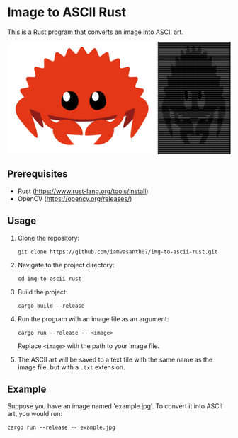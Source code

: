 
# Image to ASCII Rust

This is a Rust program that converts an image into ASCII art.

![alt text](https://github.com/iamvasanth07/img-to-ascii-rust/blob/8d7cb8098b6e60f6ce08591c055ea82e942399c8/images/RustASCII.jpg)

## Prerequisites

- Rust (https://www.rust-lang.org/tools/install)
- OpenCV (https://opencv.org/releases/)

## Usage

1. Clone the repository:

    ```shell
    git clone https://github.com/iamvasanth07/img-to-ascii-rust.git
    ```

2. Navigate to the project directory:

    ```shell
    cd img-to-ascii-rust
    ```

3. Build the project:

    ```shell
    cargo build --release
    ```

4. Run the program with an image file as an argument:

    ```shell
    cargo run --release -- <image>
    ```

    Replace `<image>` with the path to your image file.

5. The ASCII art will be saved to a text file with the same name as the image file, but with a `.txt` extension.

## Example

Suppose you have an image named 'example.jpg'. To convert it into ASCII art, you would run:
```shell
cargo run --release -- example.jpg
```
